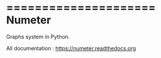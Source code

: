 =====================
Numeter
=====================

Graphs system in Python.

All documentation : https://numeter.readthedocs.org
